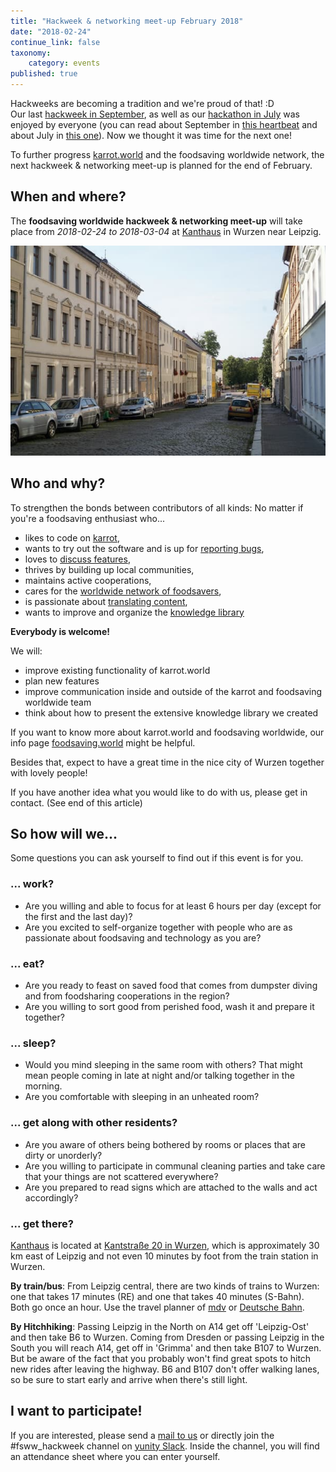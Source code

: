 ```yaml
---
title: "Hackweek & networking meet-up February 2018"
date: "2018-02-24"
continue_link: false
taxonomy:
    category: events
published: true
---
```


Hackweeks are becoming a tradition and we're proud of that! :D  
Our last [hackweek in September](../2017-09-13-neuried-hackweek), as well as our [hackathon in July](../2017-06-14-hackathon) was enjoyed by everyone (you can read about September in [this heartbeat](/heartbeat/2017-09-17) and about July in [this one](/heartbeat/2017-07-23)). Now we thought it was time for the next one!

To further progress [karrot.world](https://karrot.world) and the foodsaving worldwide network, the next hackweek & networking meet-up is planned for the end of February.

## When and where?

The **foodsaving worldwide hackweek & networking meet-up** will take place from _2018-02-24 to 2018-03-04_ at [Kanthaus](https://kanthaus.online) in Wurzen near Leipzig.

![Kantstraße in summer](kantstrasse.jpg)

## Who and why?

To strengthen the bonds between contributors of all kinds: No matter if you're a foodsaving enthusiast who...
- likes to code on [karrot](https://karrot.world),
- wants to try out the software and is up for [reporting bugs](https://slackin.yunity.org),
- loves to [discuss features](https://github.com/yunity/karrot-frontend/issues),
- thrives by building up local communities,
- maintains active cooperations,
- cares for the [worldwide network of foodsavers](https://www.facebook.com/groups/foodsaving.worldwide/),
- is passionate about [translating content](https://www.transifex.com/yunity-1/),
- wants to improve and organize the [knowledge library](https://yunity.atlassian.net/wiki/spaces/FSINT/pages/50069535/Material+to+get+started)

**Everybody is welcome!**

We will:
- improve existing functionality of karrot.world
- plan new features
- improve communication inside and outside of the karrot and foodsaving worldwide team
- think about how to present the extensive knowledge library we created

If you want to know more about karrot.world and foodsaving worldwide, our info page [foodsaving.world](https://foodsaving.world) might be helpful.

Besides that, expect to have a great time in the nice city of Wurzen together with lovely people!

If you have another idea what you would like to do with us, please get in contact. (See end of this article)

## So how will we...

Some questions you can ask yourself to find out if this event is for you.

### ... work?

- Are you willing and able to focus for at least 6 hours per day (except for the first and the last day)?
- Are you excited to self-organize together with people who are as passionate about foodsaving and technology as you are?

### ... eat?

- Are you ready to feast on saved food that comes from dumpster diving and from foodsharing cooperations in the region?
- Are you willing to sort good from perished food, wash it and prepare it together?

### ... sleep?

- Would you mind sleeping in the same room with others? That might mean people coming in late at night and/or talking together in the morning.
- Are you comfortable with sleeping in an unheated room?

### ... get along with other residents?

- Are you aware of others being bothered by rooms or places that are dirty or unorderly?
- Are you willing to participate in communal cleaning parties and take care that your things are not scattered everywhere?
- Are you prepared to read signs which are attached to the walls and act accordingly?

### ... get there?

[Kanthaus](https://kanthaus.online) is located at [Kantstraße 20 in Wurzen](https://www.openstreetmap.org/way/99897633#map=19/51.36711/12.74075), which is approximately 30 km east of Leipzig and not even 10 minutes by foot from the train station in Wurzen.

**By train/bus**: From Leipzig central, there are two kinds of trains to Wurzen: one that takes 17 minutes (RE) and one that takes 40 minutes (S-Bahn). Both go once an hour. Use the travel planner of [mdv](https://www.mdv.de/fahren/fahrtenplaner) or [Deutsche Bahn](http://www.deutschebahn.com/).

**By Hitchhiking**: Passing Leipzig in the North on A14 get off 'Leipzig-Ost' and then take B6 to Wurzen.
Coming from Dresden or passing Leipzig in the South you will reach A14, get off in 'Grimma' and then take B107 to Wurzen.
But be aware of the fact that you probably won't find great spots to hitch new rides after leaving the highway. B6 and B107 don't offer walking lanes, so be sure to start early and arrive when there's still light.

## I want to participate!

If you are interested, please send a [mail to us](mailto:hackweek@foodsaving.world) or directly join the #fsww_hackweek channel on [yunity Slack](https://slackin.yunity.org). Inside the channel, you will find an attendance sheet where you can enter yourself.
